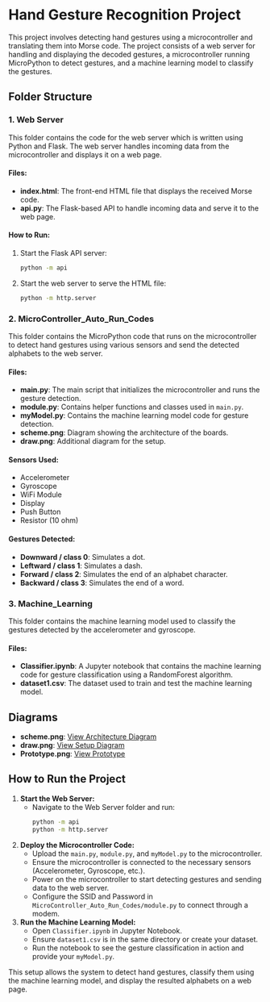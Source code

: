 # Hand Gesture Recognition Project

This project involves detecting hand gestures using a microcontroller and translating them into Morse code. The project consists of a web server for handling and displaying the decoded gestures, a microcontroller running MicroPython to detect gestures, and a machine learning model to classify the gestures.

## Folder Structure

### 1. Web Server
This folder contains the code for the web server which is written using Python and Flask. The web server handles incoming data from the microcontroller and displays it on a web page.

#### Files:
- **index.html**: The front-end HTML file that displays the received Morse code.
- **api.py**: The Flask-based API to handle incoming data and serve it to the web page.

#### How to Run:
1. Start the Flask API server:
    ```bash
    python -m api
    ```
2. Start the web server to serve the HTML file:
    ```bash
    python -m http.server
    ```

### 2. MicroController_Auto_Run_Codes
This folder contains the MicroPython code that runs on the microcontroller to detect hand gestures using various sensors and send the detected alphabets to the web server.

#### Files:
- **main.py**: The main script that initializes the microcontroller and runs the gesture detection.
- **module.py**: Contains helper functions and classes used in `main.py`.
- **myModel.py**: Contains the machine learning model code for gesture detection.
- **scheme.png**: Diagram showing the architecture of the boards.
- **draw.png**: Additional diagram for the setup.

#### Sensors Used:
- Accelerometer
- Gyroscope
- WiFi Module
- Display
- Push Button
- Resistor (10 ohm)

#### Gestures Detected:
- **Downward / class 0**: Simulates a dot.
- **Leftward / class 1**: Simulates a dash.
- **Forward / class 2**: Simulates the end of an alphabet character.
- **Backward / class 3**: Simulates the end of a word.

### 3. Machine_Learning
This folder contains the machine learning model used to classify the gestures detected by the accelerometer and gyroscope.

#### Files:
- **Classifier.ipynb**: A Jupyter notebook that contains the machine learning code for gesture classification using a RandomForest algorithm.
- **dataset1.csv**: The dataset used to train and test the machine learning model.

## Diagrams
- **scheme.png**: [View Architecture Diagram](MicroController_Auto_Run_Codes/Drawing.png)
- **draw.png**: [View Setup Diagram](MicroController_Auto_Run_Codes/Scheme.png)
- **Prototype.png**: [View Prototype](Prototype.jpg)

## How to Run the Project
1. **Start the Web Server:**
    - Navigate to the Web Server folder and run:
        ```bash
        python -m api
        python -m http.server
        ```
2. **Deploy the Microcontroller Code:**
    - Upload the `main.py`, `module.py`, and `myModel.py` to the microcontroller.
    - Ensure the microcontroller is connected to the necessary sensors (Accelerometer, Gyroscope, etc.).
    - Power on the microcontroller to start detecting gestures and sending data to the web server.
    - Configure the SSID and Password in `MicroController_Auto_Run_Codes/module.py` to connect through a modem.
3. **Run the Machine Learning Model:**
    - Open `Classifier.ipynb` in Jupyter Notebook.
    - Ensure `dataset1.csv` is in the same directory or create your dataset.
    - Run the notebook to see the gesture classification in action and provide your `myModel.py`.

This setup allows the system to detect hand gestures, classify them using the machine learning model, and display the resulted alphabets on a web page.


